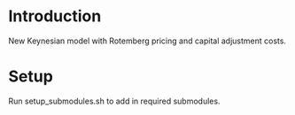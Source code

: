 # Introduction
New Keynesian model with Rotemberg pricing and capital adjustment costs.

# Setup
Run setup_submodules.sh to add in required submodules.

